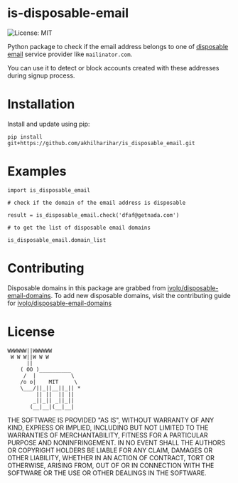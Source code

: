 # is-disposable-email
![License: MIT](https://img.shields.io/badge/License-MIT-blue.svg)

Python package to check if the email address belongs to one of [disposable email](http://en.wikipedia.org/wiki/Disposable_email_address) service provider like `mailinator.com`.

You can use it to detect or block accounts created with these addresses during signup process.

# Installation
Install and update using pip:

```
pip install git+https://github.com/akhilharihar/is_disposable_email.git
```

# Examples
```
import is_disposable_email

# check if the domain of the email address is disposable

result = is_disposable_email.check('dfaf@getnada.com')

# to get the list of disposable email domains

is_disposable_email.domain_list
```
# Contributing
Disposable domains in this package are grabbed from [ivolo/disposable-email-domains](https://github.com/ivolo/disposable-email-domains). To add new disposable domains, visit the contributing guide for [ivolo/disposable-email-domains](https://github.com/ivolo/disposable-email-domains)

# License

```
WWWWWW||WWWWWW
 W W W||W W W
      ||
    ( OO )__________
     /  |           \
    /o o|    MIT     \
    \___/||_||__||_|| *
         || ||  || ||
        _||_|| _||_||
       (__|__|(__|__|
```

THE SOFTWARE IS PROVIDED "AS IS", WITHOUT WARRANTY OF ANY KIND, EXPRESS OR
IMPLIED, INCLUDING BUT NOT LIMITED TO THE WARRANTIES OF MERCHANTABILITY,
FITNESS FOR A PARTICULAR PURPOSE AND NONINFRINGEMENT. IN NO EVENT SHALL THE
AUTHORS OR COPYRIGHT HOLDERS BE LIABLE FOR ANY CLAIM, DAMAGES OR OTHER
LIABILITY, WHETHER IN AN ACTION OF CONTRACT, TORT OR OTHERWISE, ARISING FROM,
OUT OF OR IN CONNECTION WITH THE SOFTWARE OR THE USE OR OTHER DEALINGS IN THE
SOFTWARE.